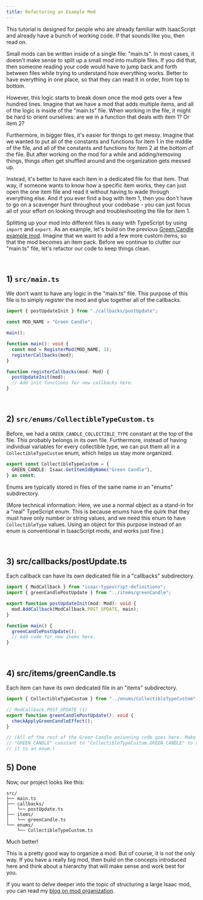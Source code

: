 ```yaml
---
title: Refactoring an Example Mod
---
```


This tutorial is designed for people who are already familiar with IsaacScript and already have a bunch of working code. If that sounds like you, then read on.

Small mods can be written inside of a single file: "main.ts". In most cases, it doesn't make sense to split up a small mod into multiple files. If you did that, then someone reading your code would have to jump back and forth between files while trying to understand how everything works. Better to have everything in one place, so that they can read it in order, from top to bottom.

However, this logic starts to break down once the mod gets over a few hundred lines. Imagine that we have a mod that adds multiple items, and all of the logic is inside of the "main.ts" file. When working in the file, it might be hard to orient ourselves: are we in a function that deals with item 1? Or item 2?

Furthermore, in bigger files, it's easier for things to get messy. Imagine that we wanted to put all of the constants and functions for item 1 in the middle of the file, and all of the constants and functions for item 2 at the bottom of the file. But after working on the mod for a while and adding/removing things, things often get shuffled around and the organization gets messed up.

Instead, it's better to have each item in a dedicated file for that item. That way, if someone wants to know how a specific item works, they can just open the one item file and read it without having to wade through everything else. And if you ever find a bug with item 1, then you don't have to go on a scavenger hunt throughout your codebase - you can just focus all of your effort on looking through and troubleshooting the file for item 1.

Splitting up your mod into different files is easy with TypeScript by using `import` and `export`. As an example, let's build on the previous [Green Candle example mod](example-mod.md). Imagine that we want to add a few more custom items, so that the mod becomes an item pack. Before we continue to clutter our "main.ts" file, let's refactor our code to keep things clean.

<br />

## 1) `src/main.ts`

We don't want to have any logic in the "main.ts" file. This purpose of this file is to simply register the mod and glue together all of the callbacks.

```ts
import { postUpdateInit } from "./callbacks/postUpdate";

const MOD_NAME = "Green Candle";

main();

function main(): void {
  const mod = RegisterMod(MOD_NAME, 1);
  registerCallbacks(mod);
}

function registerCallbacks(mod: Mod) {
  postUpdateInit(mod);
  // Add init functions for new callbacks here.
}
```

<br />

## 2) `src/enums/CollectibleTypeCustom.ts`

Before, we had a `GREEN_CANDLE_COLLECTIBLE_TYPE` constant at the top of the file. This probably belongs in its own file. Furthermore, instead of having individual variables for every collectible type, we can put them all in a `CollectibleTypeCustom` enum, which helps us stay more organized.

```ts
export const CollectibleTypeCustom = {
  GREEN_CANDLE: Isaac.GetItemIdByName("Green Candle"),
} as const;
```

Enums are typically stored in files of the same name in an "enums" subdirectory.

(More technical information: Here, we use a normal object as a stand-in for a "real" TypeScript enum. This is because enums have the quirk that they must have only number or string values, and we need this enum to have `CollectibleType` values. Using an object for this purpose instead of an enum is conventional in IsaacScript mods, and works just fine.)

<br />

## 3) src/callbacks/postUpdate.ts

Each callback can have its own dedicated file in a "callbacks" subdirectory.

```ts
import { ModCallback } from "isaac-typescript-definitions";
import { greenCandlePostUpdate } from "../items/greenCandle";

export function postUpdateInit(mod: Mod): void {
  mod.AddCallback(ModCallback.POST_UPDATE, main);
}

function main() {
  greenCandlePostUpdate();
  // Add code for new items here.
}
```

<br />

## 4) src/items/greenCandle.ts

Each item can have its own dedicated file in an "items" subdirectory.

```ts
import { CollectibleTypeCustom } from "../enums/CollectibleTypeCustom";

// ModCallback.POST_UPDATE (1)
export function greenCandlePostUpdate(): void {
  checkApplyGreenCandleEffect();
}

// (All of the rest of the Green Candle poisoning code goes here. Make sure to change the
// "GREEN_CANDLE" constant to "CollectibleTypeCustom.GREEN_CANDLE" to reflect the fact that we moved
// it to an enum.)
```

## 5) Done

Now, our project looks like this:

```text
src/
├── main.ts
├── callbacks/
│   └── postUpdate.ts
├── items/
│   └── greenCandle.ts
└── enums/
    └── CollectibleTypeCustom.ts
```

Much better!

This is a pretty good way to organize a mod. But of course, it is not the only way. If you have a really big mod, then build on the concepts introduced here and think about a hierarchy that will make sense and work best for you.

If you want to delve deeper into the topic of structuring a large Isaac mod, you can read my [blog on mod organization](https://github.com/Zamiell/isaac-faq/blob/main/mod-organization.md).
